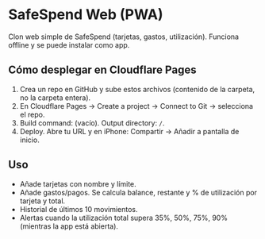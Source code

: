 # SafeSpend Web (PWA)
Clon web simple de SafeSpend (tarjetas, gastos, utilización). Funciona offline y se puede instalar como app.

## Cómo desplegar en Cloudflare Pages
1) Crea un repo en GitHub y sube estos archivos (contenido de la carpeta, no la carpeta entera).
2) En Cloudflare Pages → Create a project → Connect to Git → selecciona el repo.
3) Build command: (vacío). Output directory: `/`.
4) Deploy. Abre tu URL y en iPhone: Compartir → Añadir a pantalla de inicio.

## Uso
- Añade tarjetas con nombre y límite.
- Añade gastos/pagos. Se calcula balance, restante y % de utilización por tarjeta y total.
- Historial de últimos 10 movimientos.
- Alertas cuando la utilización total supera 35%, 50%, 75%, 90% (mientras la app está abierta).
